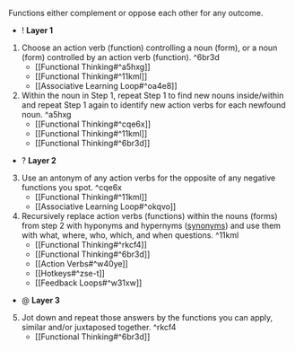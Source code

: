 Functions either complement or oppose each other for any outcome.
- ! **Layer 1**
1. Choose an action verb (function) controlling a noun (form), or a noun (form) controlled by an action verb (function). ^6br3d
	- [[Functional Thinking#^a5hxg]]
	- [[Functional Thinking#^11kml]]
	- [[Associative Learning Loop#^oa4e8]]
2. Within the noun in Step 1, repeat Step 1 to find new nouns inside/within and repeat Step 1 again to identify new action verbs for each newfound noun. ^a5hxg
	- [[Functional Thinking#^cqe6x]]
	- [[Functional Thinking#^11kml]]
	- [[Functional Thinking#^6br3d]]
- ? **Layer 2**
3. Use an antonym of any action verbs for the opposite of any negative functions you spot. ^cqe6x
    - [[Functional Thinking#^11kml]]
    - [[Associative Learning Loop#^okqvo]]
4. Recursively replace action verbs (functions) within the nouns (forms) from step 2 with hyponyms and hypernyms ([synonyms](http://www.sinonimkata.com/)) and use them with what, where, who, which, and when questions. ^11kml
    - [[Functional Thinking#^rkcf4]]
    - [[Functional Thinking#^6br3d]]
    - [[Action Verbs#^w40ye]]
    - [[Hotkeys#^zse-t]]
    - [[Feedback Loops#^w31xw]]
- @ **Layer 3**
5. Jot down and repeat those answers by the functions you can apply, similar and/or juxtaposed together. ^rkcf4
    - [[Functional Thinking#^6br3d]]